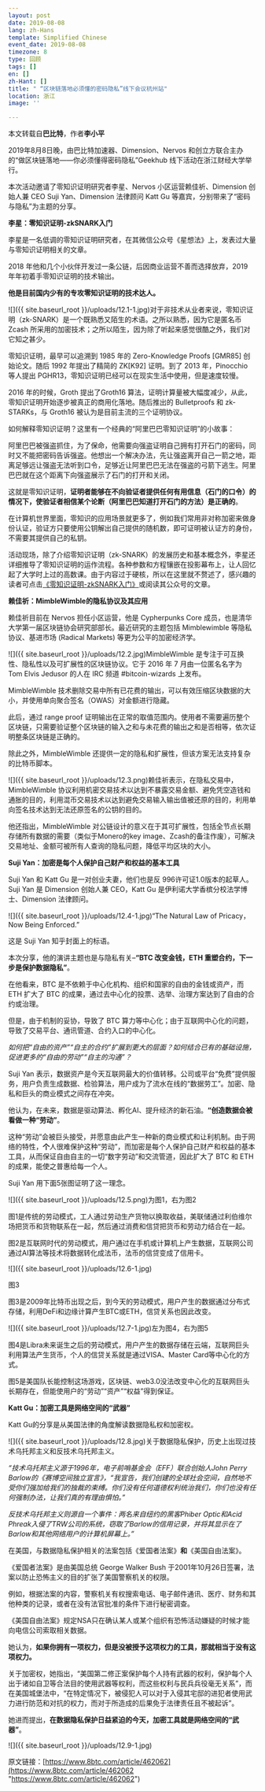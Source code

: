 ```yaml
---
layout: post
date: 2019-08-08
lang: zh-Hans
template: Simplified Chinese
event_date: 2019-08-08
timezone: 8
type: 回顾
tags: []
en: []
zh-Hant: []
title: " “区块链落地必须懂的密码隐私”线下会议杭州站"
location: 浙江
image: ''

---
```

本文转载自**巴比特**，作者**李小平**

2019年8月8日晚，由巴比特加速器、Dimension、Nervos 和创立方联合主办的“做区块链落地——你必须懂得密码隐私”Geekhub 线下活动在浙江财经大学举行。

本次活动邀请了零知识证明研究者李星、Nervos 小区运营赖佳祈、Dimension 创始人兼 CEO Suji Yan、Dimension 法律顾问 Katt Gu 等嘉宾，分别带来了“密码与隐私”为主题的分享。

**李星：零知识证明-zkSNARK入门**

李星是一名低调的零知识证明研究者，在其微信公众号《星想法》上，发表过大量与零知识证明相关的文章。

2018 年他和几个小伙伴开发过一条公链，后因商业运营不善而选择放弃，2019 年年初着手零知识证明的技术输出。

**他是目前国内少有的专攻零知识证明的技术达人。**

![]({{ site.baseurl_root }}/uploads/12.1-1.jpg)对于非技术从业者来说，零知识证明（zk-SNARK）是一个既熟悉又陌生的术语。之所以熟悉，因为它是匿名币 Zcash 所采用的加密技术；之所以陌生，因为除了听起来感觉很酷之外，我们对它知之甚少。

零知识证明，最早可以追溯到 1985 年的 Zero-Knowledge Proofs \[GMR85\] 创始论文。随后 1992 年提出了精简的 ZK\[K92\] 证明。到了 2013 年，Pinocchio 等人提出 PGHR13，零知识证明已经可以在现实生活中使用，但是速度较慢。

2016 年的时候，Groth 提出了Groth16 算法，证明计算量被大幅度减少，从此，零知识证明开始逐步被真正的商用化落地。随后推出的 Bulletproofs 和 zk-STARKs，与 Groth16 被认为是目前主流的三个证明协议。

如何解释零知识证明？这里有一个经典的“阿里巴巴零知识证明”的小故事：

阿里巴巴被强盗抓住，为了保命，他需要向强盗证明自己拥有打开石门的密码，同时又不能把密码告诉强盗。他想出一个解决办法，先让强盗离开自己一箭之地，距离足够远让强盗无法听到口令，足够近让阿里巴巴无法在强盗的弓箭下逃生。阿里巴巴就在这个距离下向强盗展示了石门的打开和关闭。

这就是零知识证明，**证明者能够在不向验证者提供任何有用信息（石门的口令）的情况下，使验证者相信某个论断（阿里巴巴知道打开石门的方法）是正确的**。

在计算机世界里面，零知识的应用场景就更多了，例如我们常用非对称加密来做身份认证，验证方只要使用公钥解出自己提供的随机数，即可证明被认证方的身份，不需要其提供自己的私钥。

活动现场，除了介绍零知识证明（zk-SNARK）的发展历史和基本概念外，李星还详细推导了零知识证明的运作流程。各种参数和方程镶嵌在投影幕布上，让人回忆起了大学时上过的高数课。由于内容过于硬核，所以在这里就不赘述了，感兴趣的读者可点击[《零知识证明-zkSNARK入门》](https://mp.weixin.qq.com/s?__biz=Mzg3OTAwMjE1MA==&mid=2247484068&idx=1&sn=962c0e4192bad290858e0b9e0730589e&scene=21#wechat_redirect)或阅读其公众号的文章。

**赖佳祈：MimbleWimble的隐私协议及其应用**

赖佳祈目前在 Nervos 担任小区运营，他是 Cypherpunks Core 成员，也是清华大学第一届区块链协会研究部部长。最近研究的主题包括 Mimblewimble 等隐私协议、基进市场 (Radical Markets) 等更为公平的加密经济学。

![]({{ site.baseurl_root }}/uploads/12.2.jpg)MimbleWimble 是专注于可互换性、隐私性以及可扩展性的区块链协议。它于 2016 年 7 月由一位匿名名字为 Tom Elvis Jedusor 的人在 IRC 频道 #bitcoin-wizards 上发布。

MimbleWimble 技术删除交易中所有已花费的输出，可以有效压缩区块数据的大小，并使用单向聚合签名（OWAS）对金额进行隐藏。

此后，通过 range proof 证明输出在正常的取值范围内。使用者不需要遍历整个区块链，只需要验证整个区块链的输入之和与未花费的输出之和是否相等，依次证明整条区块链是正确的。

除此之外，MimbleWimble 还提供一定的隐私和扩展性，但该方案无法支持复杂的比特币脚本。

![]({{ site.baseurl_root }}/uploads/12.3.png)赖佳祈表示，在隐私交易中，MimbleWimble 协议利用机密交易技术以达到不暴露交易金额、避免凭空造钱和通胀的目的，利用混币交易技术以达到避免交易输入输出值被还原的目的，利用单向签名技术达到无法还原签名的公钥的目的。

他还指出，MimbleWimble 对公链设计的意义在于其可扩展性，包括全节点长期存储所有数据的需要（类似于Monero的key image、Zcash的备注作废），可解决交易地址、金额可被所有人查询的隐私问题，降低平均区块的大小。

**Suji Yan：加密是每个人保护自己财产和权益的基本工具**

Suji Yan 和 Katt Gu 是一对创业夫妻，他们也是反 996许可证1.0版本的起草人。Suji Yan 是 Dimension 创始人兼 CEO，Katt Gu 是伊利诺大学香槟分校法学博士、Dimension 法律顾问。

![]({{ site.baseurl_root }}/uploads/12.4-1.jpg)“The Natural Law of Pricacy，Now Being Enforced.”

这是 Suji Yan 知乎封面上的标语。

本次分享，他的演讲主题也是与隐私有关–**“BTC 改变金钱，ETH 重塑合约，下一步是保护数据隐私”**。

在他看来，BTC 是不依赖于中心化机构、组织和国家的自由的金钱或资产，而 ETH 扩大了 BTC 的成果，通过去中心化的投票、选举、治理方案达到了自由的合约或治理。

但是，由于机制的妥协，导致了 BTC 算力等中心化；由于互联网中心化的问题，导致了交易平台、通讯管道、合约入口的中心化。

_如何把“自由的资产”“自主的合约”扩展到更大的层面？如何结合已有的基础设施，促进更多的“自由的劳动”“自主的沟通”？_

Suji Yan 表示，数据资产是今天互联网最大的价值转移。公司或平台“免费”提供服务，用户负责生成数据、检验算法，用户成为了流水在线的“数据劳工”。加密、隐私和巨头的商业模式之间存在冲突。

他认为，在未来，数据是驱动算法、孵化AI、提升经济的新石油。**“创造数据会被看做一种“劳动”**。

这种“劳动”会被巨头接受，并愿意由此产生一种新的商业模式和让利机制。由于网络的特性，**个**人很难保护这种“劳动”，而加密是每个人保护自己财产和权益的基本工具，从而保证自由自主的一切“数字劳动”和交流管道，因此扩大了 BTC 和 ETH 的成果，能使之普惠给每一个人。

Suji Yan 用下面5张图证明了这一理念。

![]({{ site.baseurl_root }}/uploads/12.5.png)为图1，右为图2

图1是传统的劳动模式，工人通过劳动生产货物以换取收益，美联储通过利伯维尔场把货币和货物联系在一起，然后通过消费和信贷把货币和劳动力结合在一起。

图2是互联网时代的劳动模式，用户通过在手机或计算机上产生数据，互联网公司通过AI算法等技术将数据转化成法币，法币的信贷变成了信用卡。

![]({{ site.baseurl_root }}/uploads/12.6-1.jpg)

图3

图3是2009年比特币出现之后，到今天的劳动模式，用户产生的数据通过分布式存储，利用DeFi和边缘计算产生BTC或ETH，信贷关系也因此改变。

![]({{ site.baseurl_root }}/uploads/12.7-1.jpg)左为图4，右为图5

图4是Libra未来诞生之后的劳动模式，用户产生的数据存储在云端，互联网巨头利用算法产生货币，个人的信贷关系就是通过VISA、Master Card等中心化的方式。

图5是美国队长能控制这场游戏，区块链、web3.0没法改变中心化的互联网巨头长期存在，但能使用户的“劳动”“资产”“权益”得到保证。

**Katt Gu：加密工具是网络空间的“武器”**

Katt Gu的分享是从美国法律的角度解读数据隐私权和加密权。

![]({{ site.baseurl_root }}/uploads/12.8.jpg)关于数据隐私保护，历史上出现过技术乌托邦主义和反技术乌托邦主义。

_“技术乌托邦主义源于1996年，电子前哨基金会（EFF）联合创始人John Perry Barlow的《赛博空间独立宣言》，“我宣告，我们创建的全球社会空间，自然地不受你们强加给我们的独裁的束缚。你们没有任何道德权利统治我们，你们也没有任何强制办法，让我们真的有理由惧怕。”_

_反技术乌托邦主义则源自一个事件：两名来自纽约的黑客Phiber Optic和Acid Phreak入侵了TRW公司的系统，窃取了Barlow的信用记录，并将其显示在了Barlow和其他网络用户的计算机屏幕上。”_

在美国，与数据隐私保护相关的法案包括《爱国者法案》**和**《美国自由法案》。

《爱国者法案》是由美国总统 George Walker Bush 于2001年10月26日签署，法案以防止恐怖主义的目的扩张了美国警察机关的权限。

例如，根据法案的内容，警察机关有权搜索电话、电子邮件通讯、医疗、财务和其他种类的记录，或者在没有法官批准的条件下进行秘密调查。

《美国自由法案》规定NSA只在确认某人或某个组织有恐怖活动嫌疑的时候才能向电信公司索取相关数据。

她认为，**如果你拥有一项权力，但是没被授予这项权力的工具，那就相当于没有这项权力。**

关于加密权，她指出，“美国第二修正案保护每个人持有武器的权利，保护每个人出于诸如自卫等合法目的使用武器等权利，而这些权利与民兵兵役毫无关系”，而在美国城堡法中，“在特定情况下，被侵犯人可以对于入侵其宅邸的进犯者使用武力进行防范和对抗的权力，而对于所造成的后果免于法律责任且不被起诉”。

她进而提出，**在数据隐私保护日益紧迫的今天，加密工具就是网络空间的“武器”**。

![]({{ site.baseurl_root }}/uploads/12.9-1.jpg)

原文链接：[https://www.8btc.com/article/462062](https://www.8btc.com/article/462062 "https://www.8btc.com/article/462062")